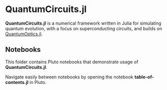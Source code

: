 # QuantumCircuits.jl

**QuantumCircuits.jl** is a numerical framework written in Julia for simulating quantum evolution, with a focus on superconducting circuits, and builds on [QuantumOptics.jl](https://github.com/qojulia/QuantumOptics.jl).

## Notebooks

This folder contains Pluto notebooks that demonstrate usage of **QuantumCircuits.jl**.

Navigate easily between notebooks by opening the notebook **table-of-contents.jl** in Pluto.